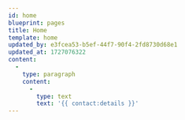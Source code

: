 ```yaml
---
id: home
blueprint: pages
title: Home
template: home
updated_by: e3fcea53-b5ef-44f7-90f4-2fd8730d68e1
updated_at: 1727076322
content:
  -
    type: paragraph
    content:
      -
        type: text
        text: '{{ contact:details }}'
---
```

